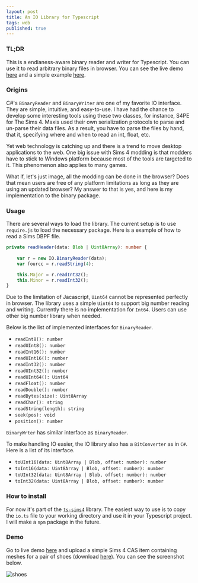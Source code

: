 ```yaml
---
layout: post
title: An IO Library for Typescript
tags: web
published: true
---
```


### TL;DR
This is a endianess-aware binary reader and writer for Typescript. You can use it to read arbitrary binary files in browser. You can see the live demo [here](https://keyizhang.com/ts-sims4) and a simple example [here](#usage). 

### Origins
C#'s ```BinaryReader``` and ```BinaryWriter``` are one of my favorite IO interface. They are simple, intuitive, and easy-to-use. I have had the chance to develop some interesting tools using these two classes, for instance, S4PE for The Sims 4. Maxis used their own serialization protocols to parse and un-parse their data files. As a result, you have to parse the files by hand, that it, specifying where and when to read an int, float, etc. 

Yet web technology is catching up and there is a trend to move desktop applications to the web. One big issue with Sims 4 modding is that modders have to stick to Windows platform because most of the tools are targeted to it. This phenomenon also applies to many games.

What if, let's just image, all the modding can be done in the browser? Does that mean users are free of any platform limitations as long as they are using an updated browser? My answer to that is yes, and here is my implementation to the binary package.

### Usage
There are several ways to load the library. The current setup is to use ```require.js``` to load the necessary package. Here is a example of how to read a Sims DBPF file.
```typescript
private readHeader(data: Blob | Uint8Array): number {
    
    var r = new IO.BinaryReader(data);
    var fourcc = r.readString(4);

    this.Major = r.readInt32();
    this.Minor = r.readInt32();
}

```

Due to the limitation of Jacascript, ```Uint64``` cannot be represented perfectly in browser. The library uses a simple ```Uint64``` to support big number reading and writing. Currently there is no implementation for ```Int64```. Users can use other big number library when needed.

Below is the list of implemented interfaces for ```BinaryReader```.

- ```readInt8(): number ```
- ```readUInt8(): number```
- ```readInt16(): number``` 
- ```readUInt16(): number```
- ```readInt32(): number```
- ```readUInt32(): number```
- ```readUInt64(): Uint64```
- ```readFloat(): number```
- ```readDouble(): number```
- ```readBytes(size): Uint8Array```
- ```readChar(): string```
- ```readString(length): string```
- ```seek(pos): void```
- ```position(): number```

```BinaryWrter``` has similar interface as ```BinaryReader```.

To make handling IO easier, the IO library also has a ```BitConverter``` as in ```C#```. Here is a list of its interface.
- ```toUInt16(data: Uint8Array | Blob, offset: number): number ```
- ```toInt16(data: Uint8Array | Blob, offset: number): number```
- ```toUInt32(data: Uint8Array | Blob, offset: number): number```
- ```toInt32(data: Uint8Array | Blob, offset: number): number```


### How to install
For now it's part of the [```ts-sims4```](https://github.com/Kuree/ts-sims4/blob/master/src/io.ts) library. The easiest way to use is to copy the ```io.ts``` file to your working directory and use it in your Typescript project. I will make a ```npm``` package in the future.

### Demo
Go to live demo [here](https://keyizhang.com/ts-sims4) and upload a simple Sims 4 CAS item containing meshes for a pair of shoes (download [here]({{site.baseurl}}/files/2017-09-03-test.package)). You can see the screenshot below.

![shoes]({{site.baseurl}}/images/2017-09-03-1.png)

